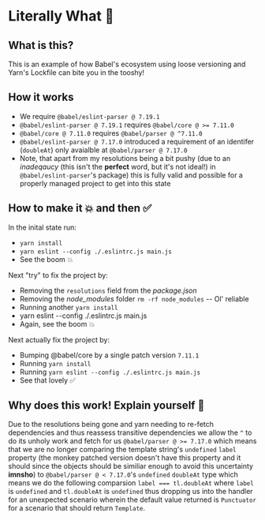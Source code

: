 # Literally What 🤨

## What is this?

This is an example of how Babel's ecosystem using loose versioning and Yarn's Lockfile can bite you in the tooshy!

## How it works

- We require `@babel/eslint-parser @ 7.19.1`
- `@babel/eslint-parser @ 7.19.1` requires `@babel/core @ >= 7.11.0`
- `@babel/core @ 7.11.0` requires `@babel/parser @ ^7.11.0`
- `@babel/eslint-parser @ 7.17.0` introduced a requirement of an identifer (`doubleAt`) only avaialble at `@babel/parser @ 7.17.0` 
- Note, that apart from my resolutions being a bit pushy (due to an _inadeqaucy_ (this isn't the __perfect__ word, but it's not ideal!) in `@babel/eslint-parser`'s package) this is fully valid and possible for a properly managed project to get into this state

## How to make it 💥 and then ✅

In the inital state run:

- `yarn install`
- `yarn eslint --config ./.eslintrc.js main.js`
- See the boom 💥

Next "try" to fix the project by:

- Removing the `resolutions` field from the _package.json_
- Removing the _node_modules_ folder `rm -rf node_modules` -- Ol' reliable
- Running another `yarn install`
- yarn eslint --config ./.eslintrc.js main.js
- Again, see the boom 💥

Next actually fix the project by:

- Bumping @babel/core by a single patch version `7.11.1`
- Running `yarn install`
- Running `yarn eslint --config ./.eslintrc.js main.js`
- See that lovely ✅

## Why does this work! Explain yourself 👊

Due to the resolutions being gone and yarn needing to re-fetch dependencies and thus reassess transitive dependencies we allow the `^` to do its unholy work and fetch for us `@babel/parser @ >= 7.17.0` which means that we are no longer comparing the template string's `undefined` `label` property (the monkey patched version doesn't have this property and it should since the objects should be similiar enough to avoid this uncertainty __imnsho__) to `@babel/parser @ < 7.17.0`'s `undefined` `doubleAt` type which means we do the following comparsion `label === tl.doubleAt` where `label` is `undefined` and `tl.doubleAt` is `undefined` thus dropping us into the handler for an unexpected scenario wherein the default value returned is `Punctuator` for a scenario that should return `Template`.
